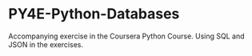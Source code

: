 # PY4E-Python-Databases
Accompanying exercise in the Coursera Python Course.
Using SQL and JSON in the exercises.
